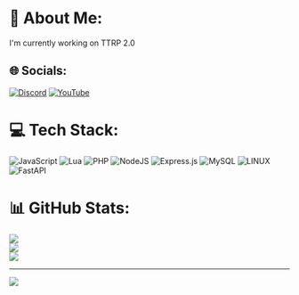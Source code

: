 # 💫 About Me:
I'm currently working on TTRP 2.0


## 🌐 Socials:
[![Discord](https://img.shields.io/badge/Discord-%237289DA.svg?logo=discord&logoColor=white)](https://discord.gg/tiny-town) [![YouTube](https://img.shields.io/badge/YouTube-%23FF0000.svg?logo=YouTube&logoColor=white)]([https://youtube.com/@UCyoQAQFJOVkwkgHZRpFweMA](https://www.youtube.com/@TheFirstZiggy)) 

# 💻 Tech Stack:
![JavaScript](https://img.shields.io/badge/javascript-%23323330.svg?style=for-the-badge&logo=javascript&logoColor=%23F7DF1E) ![Lua](https://img.shields.io/badge/lua-%232C2D72.svg?style=for-the-badge&logo=lua&logoColor=white) ![PHP](https://img.shields.io/badge/php-%23777BB4.svg?style=for-the-badge&logo=php&logoColor=white) ![NodeJS](https://img.shields.io/badge/node.js-6DA55F?style=for-the-badge&logo=node.js&logoColor=white) ![Express.js](https://img.shields.io/badge/express.js-%23404d59.svg?style=for-the-badge&logo=express&logoColor=%2361DAFB) ![MySQL](https://img.shields.io/badge/mysql-%2300f.svg?style=for-the-badge&logo=mysql&logoColor=white) ![LINUX](https://img.shields.io/badge/Linux-FCC624?style=for-the-badge&logo=linux&logoColor=black) ![FastAPI](https://img.shields.io/badge/FastAPI-005571?style=for-the-badge&logo=fastapi)
# 📊 GitHub Stats:
![](https://github-readme-stats.vercel.app/api?username=Zigs-Pavlov&theme=dark&hide_border=false&include_all_commits=false&count_private=false)<br/>
![](https://github-readme-streak-stats.herokuapp.com/?user=Zigs-Pavlov&theme=dark&hide_border=false)<br/>
![](https://github-readme-stats.vercel.app/api/top-langs/?username=Zigs-Pavlov&theme=dark&hide_border=false&include_all_commits=false&count_private=false&layout=compact)

---
[![](https://visitcount.itsvg.in/api?id=Zigs-Pavlov&icon=0&color=0)](https://visitcount.itsvg.in)

<!-- Proudly created with GPRM ( https://gprm.itsvg.in ) -->
